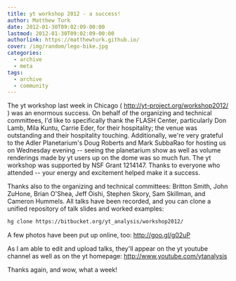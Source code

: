 ```yaml
---
title: yt workshop 2012 - a success!
author: Matthew Turk
date: 2012-01-30T09:02:09-00:00
lastmod: 2012-01-30T09:02:09-00:00
authorlink: https://matthewturk.github.io/
cover: /img/random/lego-bike.jpg
categories:
  - archive
  - meta
tags:
  - archive
  - community
---
```

The yt workshop last week in Chicago (
<http://yt-project.org/workshop2012/> ) was an enormous success. On
behalf of the organizing and technical committees, I'd like to
specifically thank the FLASH Center, particularly Don Lamb, Mila Kuntu,
Carrie Eder, for their hospitality; the venue was outstanding and their
hospitality touching. Additionally, we're very grateful to the Adler
Planetarium's Doug Roberts and Mark SubbaRao for hosting us on Wednesday
evening -- seeing the planetarium show as well as volume renderings made
by yt users up on the dome was so much fun. The yt workshop was
supported by NSF Grant 1214147. Thanks to everyone who attended -- your
energy and excitement helped make it a success.

Thanks also to the organizing and technical committees: Britton Smith,
John ZuHone, Brian O'Shea, Jeff Oishi, Stephen Skory, Sam Skillman, and
Cameron Hummels. All talks have been recorded, and you can clone a
unified repository of talk slides and worked examples:

``` bash
hg clone https://bitbucket.org/yt_analysis/workshop2012/ 
```

A few photos have been put up online, too: <http://goo.gl/g02uP>

As I am able to edit and upload talks, they'll appear on the yt youtube
channel as well as on the yt homepage:
<http://www.youtube.com/ytanalysis>

Thanks again, and wow, what a week!
